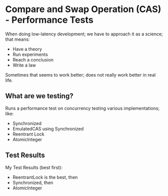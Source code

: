 # Compare and Swap Operation (CAS) - Performance Tests

When doing low-latency development; we have to approach it as a science; that means:
- Have a theory
- Run experiments
- Reach a conclusion
- Write a law

Sometimes that seems to work better; does not really work better in real life.

## What are we testing?

Runs a performance test on concurrency testing various implementations; like:

- Synchronized
- EmulatedCAS using Synchronized
- Reentrant Lock
- AtomicInteger

## Test Results

My Test Results (best first):
- ReentrantLock is the best, then
- Synchronized, then
- AtomicInteger


